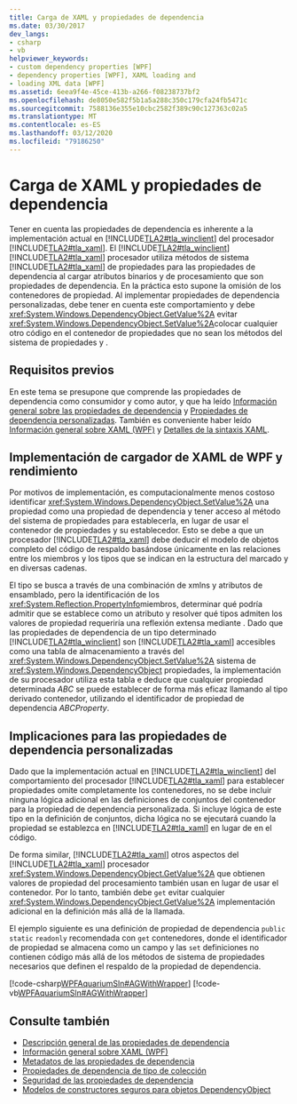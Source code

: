 ```yaml
---
title: Carga de XAML y propiedades de dependencia
ms.date: 03/30/2017
dev_langs:
- csharp
- vb
helpviewer_keywords:
- custom dependency properties [WPF]
- dependency properties [WPF], XAML loading and
- loading XML data [WPF]
ms.assetid: 6eea9f4e-45ce-413b-a266-f08238737bf2
ms.openlocfilehash: de8050e582f5b1a5a288c350c179cfa24fb5471c
ms.sourcegitcommit: 7588136e355e10cbc2582f389c90c127363c02a5
ms.translationtype: MT
ms.contentlocale: es-ES
ms.lasthandoff: 03/12/2020
ms.locfileid: "79186250"
---
```

# <a name="xaml-loading-and-dependency-properties"></a>Carga de XAML y propiedades de dependencia
Tener en cuenta las propiedades de dependencia es inherente a la implementación actual en [!INCLUDE[TLA2#tla_winclient](../../../../includes/tla2sharptla-winclient-md.md)] del procesador [!INCLUDE[TLA2#tla_xaml](../../../../includes/tla2sharptla-xaml-md.md)]. El [!INCLUDE[TLA2#tla_winclient](../../../../includes/tla2sharptla-winclient-md.md)] [!INCLUDE[TLA2#tla_xaml](../../../../includes/tla2sharptla-xaml-md.md)] procesador utiliza métodos de sistema [!INCLUDE[TLA2#tla_xaml](../../../../includes/tla2sharptla-xaml-md.md)] de propiedades para las propiedades de dependencia al cargar atributos binarios y de procesamiento que son propiedades de dependencia. En la práctica esto supone la omisión de los contenedores de propiedad. Al implementar propiedades de dependencia personalizadas, debe tener en cuenta este comportamiento y debe <xref:System.Windows.DependencyObject.GetValue%2A> evitar <xref:System.Windows.DependencyObject.SetValue%2A>colocar cualquier otro código en el contenedor de propiedades que no sean los métodos del sistema de propiedades y .  

<a name="prerequisites"></a>
## <a name="prerequisites"></a>Requisitos previos  
 En este tema se presupone que comprende las propiedades de dependencia como consumidor y como autor, y que ha leído [Información general sobre las propiedades de dependencia](dependency-properties-overview.md) y [Propiedades de dependencia personalizadas](custom-dependency-properties.md). También es conveniente haber leído [Información general sobre XAML (WPF)](../../../desktop-wpf/fundamentals/xaml.md) y [Detalles de la sintaxis XAML](xaml-syntax-in-detail.md).  
  
<a name="implementation"></a>
## <a name="the-wpf-xaml-loader-implementation-and-performance"></a>Implementación de cargador de XAML de WPF y rendimiento  
 Por motivos de implementación, es computacionalmente menos costoso identificar <xref:System.Windows.DependencyObject.SetValue%2A> una propiedad como una propiedad de dependencia y tener acceso al método del sistema de propiedades para establecerla, en lugar de usar el contenedor de propiedades y su establecedor. Esto se debe a que un procesador [!INCLUDE[TLA2#tla_xaml](../../../../includes/tla2sharptla-xaml-md.md)] debe deducir el modelo de objetos completo del código de respaldo basándose únicamente en las relaciones entre los miembros y los tipos que se indican en la estructura del marcado y en diversas cadenas.  
  
 El tipo se busca a través de una combinación de xmlns y atributos de ensamblado, pero la identificación de los <xref:System.Reflection.PropertyInfo>miembros, determinar qué podría admitir que se establece como un atributo y resolver qué tipos admiten los valores de propiedad requeriría una reflexión extensa mediante . Dado que las propiedades de dependencia de un tipo determinado [!INCLUDE[TLA2#tla_winclient](../../../../includes/tla2sharptla-winclient-md.md)] son [!INCLUDE[TLA2#tla_xaml](../../../../includes/tla2sharptla-xaml-md.md)] accesibles como una tabla de almacenamiento a través del <xref:System.Windows.DependencyObject.SetValue%2A> sistema de <xref:System.Windows.DependencyObject> propiedades, la implementación de su procesador utiliza esta tabla e deduce que cualquier propiedad determinada *ABC* se puede establecer de forma más eficaz llamando al tipo derivado contenedor, utilizando el identificador de propiedad de dependencia *ABCProperty*.  
  
<a name="implications"></a>
## <a name="implications-for-custom-dependency-properties"></a>Implicaciones para las propiedades de dependencia personalizadas  
 Dado que la implementación actual en [!INCLUDE[TLA2#tla_winclient](../../../../includes/tla2sharptla-winclient-md.md)] del comportamiento del procesador [!INCLUDE[TLA2#tla_xaml](../../../../includes/tla2sharptla-xaml-md.md)] para establecer propiedades omite completamente los contenedores, no se debe incluir ninguna lógica adicional en las definiciones de conjuntos del contenedor para la propiedad de dependencia personalizada. Si incluye lógica de este tipo en la definición de conjuntos, dicha lógica no se ejecutará cuando la propiedad se establezca en [!INCLUDE[TLA2#tla_xaml](../../../../includes/tla2sharptla-xaml-md.md)] en lugar de en el código.  
  
 De forma similar, [!INCLUDE[TLA2#tla_xaml](../../../../includes/tla2sharptla-xaml-md.md)] otros aspectos del [!INCLUDE[TLA2#tla_xaml](../../../../includes/tla2sharptla-xaml-md.md)] procesador <xref:System.Windows.DependencyObject.GetValue%2A> que obtienen valores de propiedad del procesamiento también usan en lugar de usar el contenedor. Por lo tanto, también debe `get` evitar cualquier <xref:System.Windows.DependencyObject.GetValue%2A> implementación adicional en la definición más allá de la llamada.  
  
 El ejemplo siguiente es una definición de propiedad de dependencia `public` `static` `readonly` recomendada con `get` contenedores, donde el identificador de propiedad se almacena como un campo y las `set` definiciones no contienen código más allá de los métodos de sistema de propiedades necesarios que definen el respaldo de la propiedad de dependencia.  
  
 [!code-csharp[WPFAquariumSln#AGWithWrapper](~/samples/snippets/csharp/VS_Snippets_Wpf/WPFAquariumSln/CSharp/WPFAquariumObjects/Class1.cs#agwithwrapper)]
 [!code-vb[WPFAquariumSln#AGWithWrapper](~/samples/snippets/visualbasic/VS_Snippets_Wpf/WPFAquariumSln/visualbasic/wpfaquariumobjects/class1.vb#agwithwrapper)]  
  
## <a name="see-also"></a>Consulte también

- [Descripción general de las propiedades de dependencia](dependency-properties-overview.md)
- [Información general sobre XAML (WPF)](../../../desktop-wpf/fundamentals/xaml.md)
- [Metadatos de las propiedades de dependencia](dependency-property-metadata.md)
- [Propiedades de dependencia de tipo de colección](collection-type-dependency-properties.md)
- [Seguridad de las propiedades de dependencia](dependency-property-security.md)
- [Modelos de constructores seguros para objetos DependencyObject](safe-constructor-patterns-for-dependencyobjects.md)
